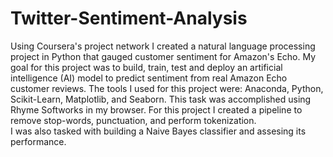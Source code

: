 # Twitter-Sentiment-Analysis

Using Coursera's project network I created a natural language processing project in Python that gauged customer sentiment for Amazon's Echo.
My goal for this project was to build, train, test and deploy an artificial intelligence (AI) model to predict sentiment from real Amazon Echo customer reviews.
The tools I used for this project were: Anaconda, Python, Scikit-Learn, Matplotlib, and Seaborn.
This task was accomplished using Rhyme Softworks in my browser.
For this project I created a pipeline to remove stop-words, punctuation, and perform tokenization.   
I was also tasked with building a Naive Bayes classifier and assesing its performance.
